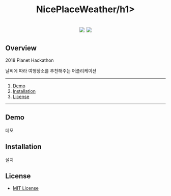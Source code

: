 
<h1 align="center">NicePlaceWeather/h1>

<p align="center">
	<a href="https://goree.io/events/3"><img src="https://img.shields.io/badge/Planet%20Hackathon-1st-red.svg"></a>
	<a href="https://github.com/newmad/NicePlaceWeather/blob/master/LICENSE"><img src="https://img.shields.io/github/license/mashape/apistatus.svg"></a>	
</p>

## Overview

2018 Planet Hackathon

날씨에 따라 여행장소를 추천해주는 어플리케이션

*****

1. [Demo](#demo)
2. [Installation](#installation)
3. [License](#license)
*****



## Demo

데모

## Installation

설치

## License

* [MIT License](LICENSE)

  

